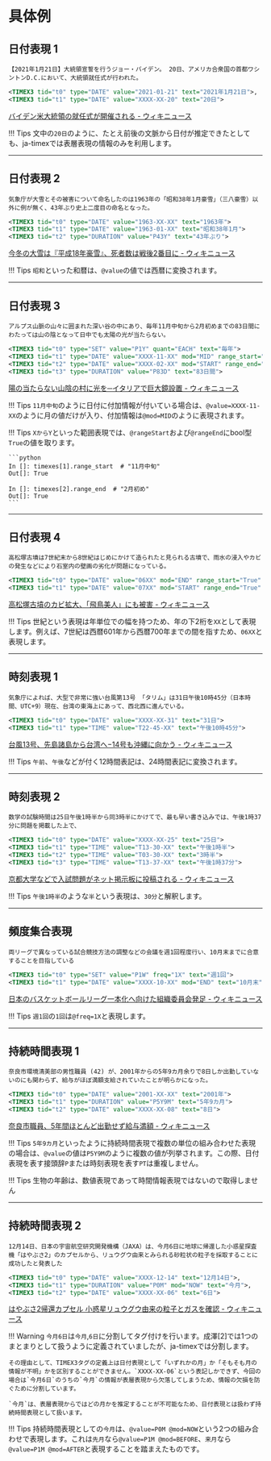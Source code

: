 # 具体例

## 日付表現 1

```
【2021年1月21日】大統領宣誓を行うジョー・バイデン。 20日、アメリカ合衆国の首都ワシントンD.C.において、大統領就任式が行われた。
```

```xml
<TIMEX3 tid="t0" type="DATE" value="2021-01-21" text="2021年1月21日">,
<TIMEX3 tid="t1" type="DATE" value="XXXX-XX-20" text="20日">
```

[バイデン米大統領の就任式が開催される \- ウィキニュース](https://ja.wikinews.org/wiki/%E3%83%90%E3%82%A4%E3%83%87%E3%83%B3%E7%B1%B3%E5%A4%A7%E7%B5%B1%E9%A0%98%E3%81%AE%E5%B0%B1%E4%BB%BB%E5%BC%8F%E3%81%8C%E9%96%8B%E5%82%AC%E3%81%95%E3%82%8C%E3%82%8B)

!!! Tips
    文中の`20日`のように、たとえ前後の文脈から日付が推定できたとしても、ja-timexでは表層表現の情報のみを利用します。

---

## 日付表現 2

```
気象庁が大雪とその被害について命名したのは1963年の「昭和38年1月豪雪」（三八豪雪）以外に例が無く、43年ぶり史上二度目の命名となった。
```

```xml
<TIMEX3 tid="t0" type="DATE" value="1963-XX-XX" text="1963年">
<TIMEX3 tid="t1" type="DATE" value="1963-01-XX" text="昭和38年1月">
<TIMEX3 tid="t2" type="DURATION" value="P43Y" text="43年ぶり">
```

[今冬の大雪は『平成18年豪雪』、死者数は戦後2番目に \- ウィキニュース](https://ja.wikinews.org/wiki/%E4%BB%8A%E5%86%AC%E3%81%AE%E5%A4%A7%E9%9B%AA%E3%81%AF%E3%80%8E%E5%B9%B3%E6%88%9018%E5%B9%B4%E8%B1%AA%E9%9B%AA%E3%80%8F%E3%80%81%E6%AD%BB%E8%80%85%E6%95%B0%E3%81%AF%E6%88%A6%E5%BE%8C2%E7%95%AA%E7%9B%AE%E3%81%AB)


!!! Tips
    `昭和`といった和暦は、`@value`の値では西暦に変換されます。

---

## 日付表現 3

```
アルプス山脈の山々に囲まれた深い谷の中にあり、毎年11月中旬から2月初めまでの83日間にわたっては山の陰となって日中でも太陽の光が当たらない。
```

```xml
<TIMEX3 tid="t0" type="SET" value="P1Y" quant="EACH" text="毎年">
<TIMEX3 tid="t1" type="DATE" value="XXXX-11-XX" mod="MID" range_start="True" text="11月中旬">
<TIMEX3 tid="t2" type="DATE" value="XXXX-02-XX" mod="START" range_end="True" text="2月初め">
<TIMEX3 tid="t3" type="DURATION" value="P83D" text="83日間">
```

[陽の当たらない山陰の村に光を─イタリアで巨大鏡設置 \- ウィキニュース](https://ja.wikinews.org/wiki/%E9%99%BD%E3%81%AE%E5%BD%93%E3%81%9F%E3%82%89%E3%81%AA%E3%81%84%E5%B1%B1%E9%99%B0%E3%81%AE%E6%9D%91%E3%81%AB%E5%85%89%E3%82%92%E2%94%80%E3%82%A4%E3%82%BF%E3%83%AA%E3%82%A2%E3%81%A7%E5%B7%A8%E5%A4%A7%E9%8F%A1%E8%A8%AD%E7%BD%AE)


!!! Tips
    `11月中旬`のように日付に付加情報が付いている場合は、`@value=XXXX-11-XX`のように月の値だけが入り、付加情報は`@mod=MID`のように表現されます。

!!! Tips
    `XからY`といった範囲表現では、`@rangeStart`および`@rangeEnd`にbool型`True`の値を取ります。

    ```python
    In []: timexes[1].range_start  # "11月中旬"
    Out[]: True

    In []: timexes[2].range_end  # "2月初め"
    Out[]: True
    ```

---

## 日付表現 4

```
高松塚古墳は7世紀末から8世紀はじめにかけて造られたと見られる古墳で、雨水の浸入やカビの発生などにより石室内の壁画の劣化が問題になっている。
```

```xml
<TIMEX3 tid="t0" type="DATE" value="06XX" mod="END" range_start="True" text="7世紀末">
<TIMEX3 tid="t1" type="DATE" value="07XX" mod="START" range_end="True" text="8世紀はじめ">
```

[高松塚古墳のカビ拡大、「飛鳥美人」にも被害 \- ウィキニュース](https://ja.wikinews.org/wiki/%E9%AB%98%E6%9D%BE%E5%A1%9A%E5%8F%A4%E5%A2%B3%E3%81%AE%E3%82%AB%E3%83%93%E6%8B%A1%E5%A4%A7%E3%80%81%E3%80%8C%E9%A3%9B%E9%B3%A5%E7%BE%8E%E4%BA%BA%E3%80%8D%E3%81%AB%E3%82%82%E8%A2%AB%E5%AE%B3)


!!! Tips
    世紀という表現は年単位での幅を持つため、年の下2桁を`XX`として表現します。例えば、7世紀は西暦601年から西暦700年までの間を指すため、`06XX`と表現します。

---

## 時刻表現 1

```
気象庁によれば、大型で非常に強い台風第13号 「タリム」は31日午後10時45分（日本時間、UTC+9）現在、台湾の東海上にあって、西北西に進んでいる。
```

```xml
<TIMEX3 tid="t0" type="DATE" value="XXXX-XX-31" text="31日">
<TIMEX3 tid="t1" type="TIME" value="T22-45-XX" text="午後10時45分">
```

[台風13号、先島諸島から台湾へ−14号も沖縄に向かう \- ウィキニュース](https://ja.wikinews.org/wiki/%E5%8F%B0%E9%A2%A813%E5%8F%B7%E3%80%81%E5%85%88%E5%B3%B6%E8%AB%B8%E5%B3%B6%E3%81%8B%E3%82%89%E5%8F%B0%E6%B9%BE%E3%81%B8%E2%88%9214%E5%8F%B7%E3%82%82%E6%B2%96%E7%B8%84%E3%81%AB%E5%90%91%E3%81%8B%E3%81%86)

!!! Tips
    `午前`、`午後`などが付く12時間表記は、24時間表記に変換されます。

---

## 時刻表現 2

```
数学の試験時間は25日午後1時半から同3時半にかけてで、最も早い書き込みでは、午後1時37分に問題を掲載した上で、
```

```xml
<TIMEX3 tid="t0" type="DATE" value="XXXX-XX-25" text="25日">
<TIMEX3 tid="t1" type="TIME" value="T13-30-XX" text="午後1時半">
<TIMEX3 tid="t2" type="TIME" value="T03-30-XX" text="3時半">
<TIMEX3 tid="t3" type="TIME" value="T13-37-XX" text="午後1時37分">
```

[京都大学などで入試問題がネット掲示板に投稿される \- ウィキニュース](https://ja.wikinews.org/wiki/%E4%BA%AC%E9%83%BD%E5%A4%A7%E5%AD%A6%E3%81%AA%E3%81%A9%E3%81%A7%E5%85%A5%E8%A9%A6%E5%95%8F%E9%A1%8C%E3%81%8C%E3%83%8D%E3%83%83%E3%83%88%E6%8E%B2%E7%A4%BA%E6%9D%BF%E3%81%AB%E6%8A%95%E7%A8%BF%E3%81%95%E3%82%8C%E3%82%8B)

!!! Tips
    `午後1時半`のような`半`という表現は、`30分`と解釈します。

---

## 頻度集合表現

```
両リーグで異なっている試合競技方法の調整などの会議を週1回程度行い、10月末までに合意することを目指している
```

```xml
<TIMEX3 tid="t0" type="SET" value="P1W" freq="1X" text="週1回">
<TIMEX3 tid="t1" type="DATE" value="XXXX-10-XX" mod="END" text="10月末">
```

[日本のバスケットボールリーグ一本化へ向けた組織委員会発足 \- ウィキニュース](https://ja.wikinews.org/wiki/%E6%97%A5%E6%9C%AC%E3%81%AE%E3%83%90%E3%82%B9%E3%82%B1%E3%83%83%E3%83%88%E3%83%9C%E3%83%BC%E3%83%AB%E3%83%AA%E3%83%BC%E3%82%B0%E4%B8%80%E6%9C%AC%E5%8C%96%E3%81%B8%E5%90%91%E3%81%91%E3%81%9F%E7%B5%84%E7%B9%94%E5%A7%94%E5%93%A1%E4%BC%9A%E7%99%BA%E8%B6%B3)

!!! Tips
    `週1回`の`1回`は`@freq=1X`と表現します。

--- 

## 持続時間表現 1

```
奈良市環境清美部の男性職員 (42) が、2001年からの5年9カ月余りで8日しか出勤していないのにも関わらず、給与がほぼ満額支給されていたことが明らかになった。
```

```xml
<TIMEX3 tid="t0" type="DATE" value="2001-XX-XX" text="2001年">
<TIMEX3 tid="t1" type="DURATION" value="P5Y9M" text="5年9カ月">
<TIMEX3 tid="t2" type="DATE" value="XXXX-XX-08" text="8日">
```

[奈良市職員、5年間ほとんど出勤せず給与満額 \- ウィキニュース](https://ja.wikinews.org/wiki/%E5%A5%88%E8%89%AF%E5%B8%82%E8%81%B7%E5%93%A1%E3%80%815%E5%B9%B4%E9%96%93%E3%81%BB%E3%81%A8%E3%82%93%E3%81%A9%E5%87%BA%E5%8B%A4%E3%81%9B%E3%81%9A%E7%B5%A6%E4%B8%8E%E6%BA%80%E9%A1%8D)

!!! Tips
    `5年9カ月`といったように持続時間表現で複数の単位の組み合わせた表現の場合は、`@value`の値は`P5Y9M`のように複数の値が列挙されます。この際、日付表現を表す接頭辞`P`または時刻表現を表す`PT`は重複しません。

!!! Tips
    生物の年齢は、数値表現であって時間情報表現ではないので取得しません

---

## 持続時間表現 2

```
12月14日、日本の宇宙航空研究開発機構（JAXA）は、今月6日に地球に帰還した小惑星探査機「はやぶさ2」のカプセルから、リュウグウ由来とみられる砂粒状の粒子を採取することに成功したと発表した
```

```xml
<TIMEX3 tid="t0" type="DATE" value="XXXX-12-14" text="12月14日">,
<TIMEX3 tid="t1" type="DURATION" value="P0M" mod="NOW" text="今月">,
<TIMEX3 tid="t2" type="DATE" value="XXXX-XX-06" text="6日">
```

[はやぶさ2帰還カプセル 小惑星リュウグウ由来の粒子とガスを確認 \- ウィキニュース](https://ja.wikinews.org/wiki/%E3%81%AF%E3%82%84%E3%81%B6%E3%81%952%E5%B8%B0%E9%82%84%E3%82%AB%E3%83%97%E3%82%BB%E3%83%AB_%E5%B0%8F%E6%83%91%E6%98%9F%E3%83%AA%E3%83%A5%E3%82%A6%E3%82%B0%E3%82%A6%E7%94%B1%E6%9D%A5%E3%81%AE%E7%B2%92%E5%AD%90%E3%81%A8%E3%82%AC%E3%82%B9%E3%82%92%E7%A2%BA%E8%AA%8D)

!!! Warning
    `今月6日`は`今月`,`6日`に分割してタグ付けを行います。成澤\[2\]では1つのまとまりとして扱うように定義されていましたが、ja-timexでは分割します。
    
    その理由として、TIMEX3タグの定義上は日付表現として「いずれかの月」か「そもそも月の情報が不明」かを区別することができません。`XXXX-XX-06`という表記しかできず、今回の場合は`今月6日`のうちの`今月`の情報が表層表現から欠落してしまうため、情報の欠損を防ぐために分割しています。
    
    `今月`は、表層表現からではどの月かを推定することが不可能なため、日付表現とは扱わず持続時間表現として扱います。

!!! Tips
    持続時間表現としての`今月`は、`@value=P0M @mod=NOW`という2つの組み合わせで表現します。これは`先月`なら`@value=P1M @mod=BEFORE`、`来月`なら`@value=P1M @mod=AFTER`と表現することを踏まえたものです。


